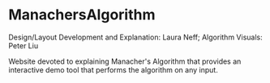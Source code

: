 # ManachersAlgorithm


Design/Layout Development and Explanation: Laura Neff;
Algorithm Visuals: Peter Liu

Website devoted to explaining Manacher's Algorithm that provides an interactive demo tool that performs the algorithm on any input.

